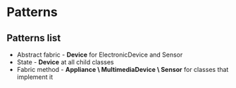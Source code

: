 # Patterns

## Patterns list
- Abstract fabric - **Device** for ElectronicDevice and Sensor
- State - **Device** at all child classes
- Fabric method - **Appliance \ MultimediaDevice \ Sensor** for classes that implement it
